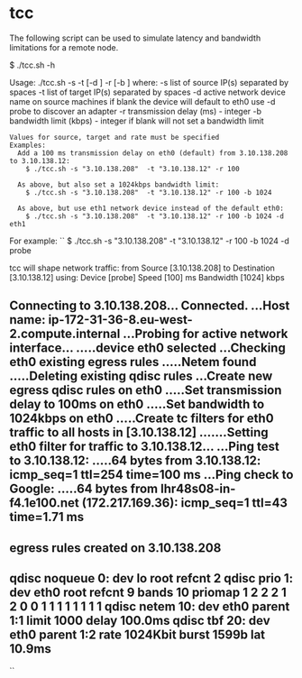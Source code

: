 # tcc
The following script can be used to simulate latency and bandwidth limitations for a remote node.

$ ./tcc.sh -h

   Usage: ./tcc.sh -s <IP list> -t <IP list> [-d <device>] -r <delay> [-b <bandwidth>]
   where:
      -s list of source IP(s) separated by spaces
      -t list of target IP(s) separated by spaces
      -d active network device name on source machines
           if blank the device will default to eth0
           use -d probe to discover an adapter
      -r transmission delay (ms) - integer
      -b bandwidth limit (kbps) - integer
           if blank will not set a bandwidth limit

    Values for source, target and rate must be specified
    Examples:
      Add a 100 ms transmission delay on eth0 (default) from 3.10.138.208 to 3.10.138.12:
        $ ./tcc.sh -s "3.10.138.208"  -t "3.10.138.12" -r 100

      As above, but also set a 1024kbps bandwidth limit:
        $ ./tcc.sh -s "3.10.138.208"  -t "3.10.138.12" -r 100 -b 1024

      As above, but use eth1 network device instead of the default eth0:
        $ ./tcc.sh -s "3.10.138.208"  -t "3.10.138.12" -r 100 -b 1024 -d eth1


For example:
``
$ ./tcc.sh -s "3.10.138.208"  -t "3.10.138.12" -r 100 -b 1024 -d probe

tcc will shape network traffic:
    from Source      [3.10.138.208]
      to Destination [3.10.138.12]
    using:
         Device      [probe]
         Speed       [100] ms
         Bandwidth   [1024] kbps

Connecting to 3.10.138.208...
Connected.
...Host name: ip-172-31-36-8.eu-west-2.compute.internal
...Probing for active network interface...
.....device eth0 selected
...Checking eth0 existing egress rules
.....Netem found
.....Deleting existing qdisc rules
...Create new egress qdisc rules on eth0
.....Set transmission delay to 100ms on eth0
.....Set bandwidth to 1024kbps on eth0
.....Create tc filters for eth0 traffic to all hosts in [3.10.138.12]
.......Setting eth0 filter for traffic to 3.10.138.12...
...Ping test to 3.10.138.12:
.....64 bytes from 3.10.138.12: icmp_seq=1 ttl=254 time=100 ms
...Ping check to Google:
.....64 bytes from lhr48s08-in-f4.1e100.net (172.217.169.36): icmp_seq=1 ttl=43 time=1.71 ms
------------------------------------------------------------
egress rules created on 3.10.138.208
------------------------------------------------------------
qdisc noqueue 0: dev lo root refcnt 2
qdisc prio 1: dev eth0 root refcnt 9 bands 10 priomap  1 2 2 2 1 2 0 0 1 1 1 1 1 1 1 1
qdisc netem 10: dev eth0 parent 1:1 limit 1000 delay 100.0ms
qdisc tbf 20: dev eth0 parent 1:2 rate 1024Kbit burst 1599b lat 10.9ms
------------------------------------------------------------
``
